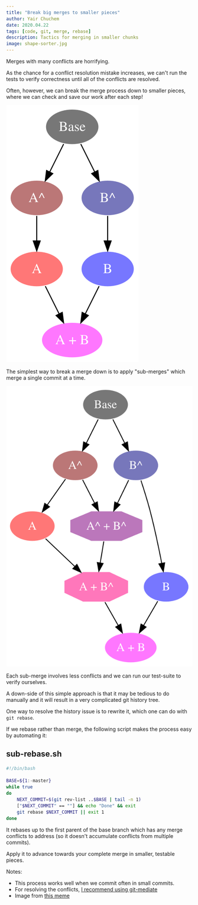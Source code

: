 ```yaml
---
title: "Break big merges to smaller pieces"
author: Yair Chuchem
date: 2020.04.22
tags: [code, git, merge, rebase]
description: Tactics for merging in smaller chunks
image: shape-sorter.jpg
---
```


Merges with many conflicts are horrifying.

As the chance for a conflict resolution mistake increases, we can't run the tests to verify correctness until all of the conflicts are resolved.

Often, however, we can break the merge process down to smaller pieces, where we can check and save our work after each step!

![Git merge](/images/merge.svg)

The simplest way to break a merge down is to apply "sub-merges" which merge a single commit at a time.

![Git merge with sub-merges](/images/sub-merge.svg)

Each sub-merge involves less conflicts and we can run our test-suite to verify ourselves.

A down-side of this simple approach is that it may be tedious to do manually and it will result in a very complicated git history tree.

One way to resolve the history issue is to rewrite it, which one can do with `git rebase`.

If we rebase rather than merge, the following script makes the process easy by automating it:

## sub-rebase.sh

```Bash
#!/bin/bash

BASE=${1:-master}
while true
do
    NEXT_COMMIT=$(git rev-list ..$BASE | tail -n 1)
    ["$NEXT_COMMIT" == ""] && echo "Done" && exit
    git rebase $NEXT_COMMIT || exit 1
done
```

It rebases up to the first parent of the base branch which has any merge conflicts to address (so it doesn't accumulate conflicts from multiple commits).

Apply it to advance towards your complete merge in smaller, testable pieces.

Notes:

* This process works well when we commit often in small commits.
* For resolving the conflicts, [I recommend using git-mediate](/posts/git-mediate-stops-fear)
* Image from [this meme](https://www.reddit.com/r/funny/comments/ub7x3/fail_shape_sorter_college_campus_level/)
